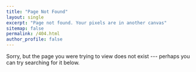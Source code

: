 ```yaml
---
title: "Page Not Found"
layout: single
excerpt: "Page not found. Your pixels are in another canvas"
sitemap: false
permalink: /404.html
author_profile: false
---
```


Sorry, but the page you were trying to view does not exist --- perhaps you can try searching for it below.

<script type="text/javascript">
  var GOOG_FIXURL_LANG = 'en';
  var GOOG_FIXURL_SITE= '{{ site.url }}'
</script>
<script type="text/javascript" src="//linkhelp.clients.google.com/tbproxy/lh/wm/fixurl.js">
</script>

